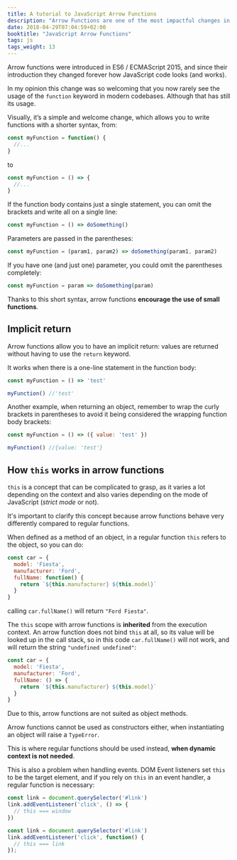 ```yaml
---
title: A tutorial to JavaScript Arrow Functions
description: "Arrow Functions are one of the most impactful changes in ES6/ES2015, and they are widely used nowadays. They slightly differ from regular functions. Find out how"
date: 2018-04-29T07:04:59+02:00
booktitle: "JavaScript Arrow Functions"
tags: js
tags_weight: 13
---
```


Arrow functions were introduced in ES6 / ECMAScript 2015, and since their introduction they changed forever how JavaScript code looks (and works).

In my opinion this change was so welcoming that you now rarely see the usage of the `function` keyword in modern codebases. Although that has still its usage.

Visually, it’s a simple and welcome change, which allows you to write functions with a shorter syntax, from:

```js
const myFunction = function() {
  //...
}
```

to

```js
const myFunction = () => {
  //...
}
```

If the function body contains just a single statement, you can omit the brackets and write all on a single line:

```js
const myFunction = () => doSomething()
```

Parameters are passed in the parentheses:

```js
const myFunction = (param1, param2) => doSomething(param1, param2)
```

If you have one (and just one) parameter, you could omit the parentheses completely:

```js
const myFunction = param => doSomething(param)
```

Thanks to this short syntax, arrow functions **encourage the use of small functions**.

## Implicit return

Arrow functions allow you to have an implicit return: values are returned without having to use the `return` keyword.

It works when there is a one-line statement in the function body:

```js
const myFunction = () => 'test'

myFunction() //'test'
```

Another example, when returning an object, remember to wrap the curly brackets in parentheses to avoid it being considered the wrapping function body brackets:

```js
const myFunction = () => ({ value: 'test' })

myFunction() //{value: 'test'}
```

## How `this` works in arrow functions

`this` is a concept that can be complicated to grasp, as it varies a lot depending on the context and also varies depending on the mode of JavaScript (_strict mode_ or not).

It's important to clarify this concept because arrow functions behave very differently compared to regular functions.

When defined as a method of an object, in a regular function `this` refers to the object, so you can do:

```js
const car = {
  model: 'Fiesta',
  manufacturer: 'Ford',
  fullName: function() {
    return `${this.manufacturer} ${this.model}`
  }
}
```

calling `car.fullName()` will return `"Ford Fiesta"`.

The `this` scope with arrow functions is **inherited** from the execution context. An arrow function does not bind `this` at all, so its value will be looked up in the call stack, so in this code `car.fullName()` will not work, and will return the string `"undefined undefined"`:

```js
const car = {
  model: 'Fiesta',
  manufacturer: 'Ford',
  fullName: () => {
    return `${this.manufacturer} ${this.model}`
  }
}
```

Due to this, arrow functions are not suited as object methods.

Arrow functions cannot be used as constructors either, when instantiating an object will raise a `TypeError`.

This is where regular functions should be used instead, **when dynamic context is not needed**.

This is also a problem when handling events. DOM Event listeners set `this` to be the target element, and if you rely on `this` in an event handler, a regular function is necessary:

```js
const link = document.querySelector('#link')
link.addEventListener('click', () => {
  // this === window
})
```

```js
const link = document.querySelector('#link')
link.addEventListener('click', function() {
  // this === link
});
```
